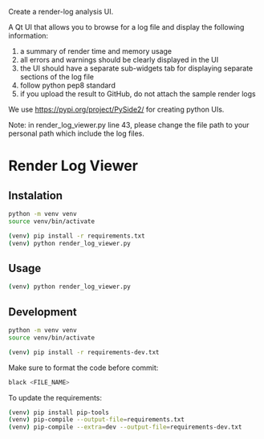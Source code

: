 Create a render-log analysis UI.

A Qt UI that allows you to browse for a log file and display the following information:
1. a summary of render time and memory usage
2. all errors and warnings should be clearly displayed in the UI
3. the UI should have a separate sub-widgets tab for displaying separate sections of the log file
4. follow python pep8 standard
5. if you upload the result to GitHub, do not attach the sample render logs

We use https://pypi.org/project/PySide2/ for creating python UIs.


Note:
in render_log_viewer.py line 43, please change the file path to your personal path which include the log files.

# Render Log Viewer


## Instalation
```bash
python -m venv venv
source venv/bin/activate

(venv) pip install -r requirements.txt
(venv) python render_log_viewer.py
```
## Usage
```bash
(venv) python render_log_viewer.py
```

## Development
```bash
python -m venv venv
source venv/bin/activate

(venv) pip install -r requirements-dev.txt
```
Make sure to format the code before commit:
```bash
black <FILE_NAME>
```
To update the requirements:
```bash
(venv) pip install pip-tools
(venv) pip-compile --output-file=requirements.txt
(venv) pip-compile --extra=dev --output-file=requirements-dev.txt
```

